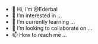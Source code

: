 - 👋 Hi, I’m @Ederbal
- 👀 I’m interested in ...
- 🌱 I’m currently learning ...
- 💞️ I’m looking to collaborate on ...
- 📫 How to reach me ...

<!---
Ederbal/Ederbal is a ✨ special ✨ repository because its `README.md` (this file) appears on your GitHub profile.
You can click the Preview link to take a look at your changes.
--->
